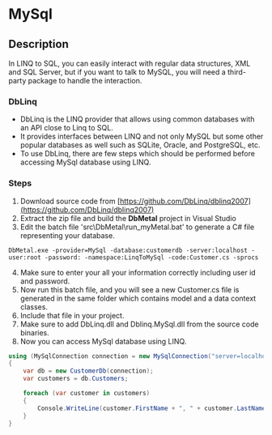 # MySql

## Description

In LINQ to SQL, you can easily interact with regular data structures, XML and SQL Server, but if you want to talk to MySQL, you will need a third-party package to handle the interaction.

### DbLinq

 - DbLinq is the LINQ provider that allows using common databases with an API close to Linq to SQL. 
 - It provides interfaces between LINQ and not only MySQL but some other popular databases as well such as SQLite, Oracle, and PostgreSQL, etc. 
 - To use DbLinq, there are few steps which should be performed before accessing MySql database using LINQ.

### Steps

 1. Download source code from [https://github.com/DbLinq/dblinq2007](https://github.com/DbLinq/dblinq2007)
 2. Extract the zip file and build the **DbMetal** project in Visual Studio
 3. Edit the batch file 'src\DbMetal\run_myMetal.bat' to generate a C# file representing your database.

```charp
DbMetal.exe -provider=MySql -database:customerdb -server:localhost -user:root -password: -namespace:LinqToMySql -code:Customer.cs -sprocs
```
 4. Make sure to enter your all your information correctly including user id and password.
 5. Now run this batch file, and you will see a new Customer.cs file is generated in the same folder which contains model and a data context classes.
 5. Include that file in your project.
 6. Make sure to add DbLinq.dll and Dblinq.MySql.dll from the source code binaries.
 7. Now you can access MySql database using LINQ.

```csharp
using (MySqlConnection connection = new MySqlConnection("server=localhost;user id=root;persistsecurityinfo=True;database=customerdb;SslMode=none"))
{
    var db = new CustomerDb(connection);
    var customers = db.Customers;

    foreach (var customer in customers)
    {
        Console.WriteLine(customer.FirstName + ", " + customer.LastName);
    }
}

```
